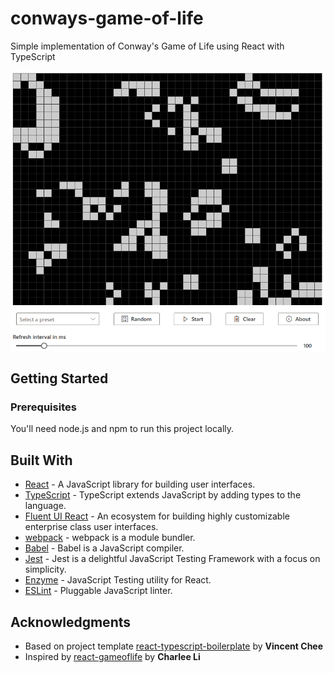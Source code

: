 # conways-game-of-life
Simple implementation of Conway's Game of Life using React with TypeScript

![Screenshot](assets/screenshot.png)


## Getting Started

<!-- These instructions will get you a copy of the project up and running on your local machine for development and testing purposes. See deployment for notes on how to deploy the project on a live system. -->

### Prerequisites

You'll need node.js and npm to run this project locally. 

<!-- ### Installing

A step by step series of examples that tell you how to get a development env running

Say what the step will be

```
Give the example
```

And repeat

```
until finished
```

End with an example of getting some data out of the system or using it for a little demo

## Running the tests

Explain how to run the automated tests for this system

### Break down into end to end tests

Explain what these tests test and why

```
Give an example
```

### And coding style tests

Explain what these tests test and why

```
Give an example
```

## Deployment

Add additional notes about how to deploy this on a live system -->

## Built With

* [React](https://reactjs.org/) - A JavaScript library for building user interfaces.
* [TypeScript](https://www.typescriptlang.org/) - TypeScript extends JavaScript by adding types to the language.
* [Fluent UI React](https://developer.microsoft.com/en-us/fluentui#/) - An ecosystem for building highly customizable enterprise class user interfaces.
* [webpack](https://webpack.js.org/) - webpack is a module bundler.
* [Babel](https://babeljs.io/) - Babel is a JavaScript compiler.
* [Jest](https://jestjs.io/) - Jest is a delightful JavaScript Testing Framework with a focus on simplicity.
* [Enzyme](https://enzymejs.github.io/enzyme/) - JavaScript Testing utility for React.
* [ESLint](https://eslint.org/) - Pluggable JavaScript linter.

## Acknowledgments

* Based on project template [react-typescript-boilerplate](https://github.com/davinchee/react-typescript-boilerplate) by **Vincent Chee** 
* Inspired by [react-gameoflife](https://github.com/charlee/react-gameoflife) by **Charlee Li** 
